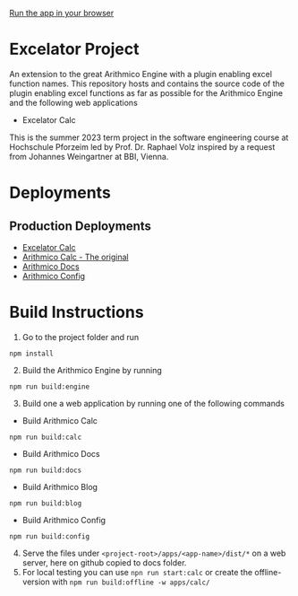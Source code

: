 [Run the app in your browser](https://excelator.raphaelvolz.de)

# Excelator Project
An extension to the great Arithmico Engine with a plugin enabling excel function names.
This repository hosts and contains the source code of the plugin enabling excel functions as far as possible for the Arithmico Engine and the following web applications

- Excelator Calc

This is the  summer 2023 term project in the software engineering course at Hochschule Pforzeim led by Prof. Dr. Raphael Volz inspired by a request from Johannes Weingartner at BBI, Vienna.

# Deployments

## Production Deployments
- [Excelator Calc](https://excelator.raphaelvolz.de)
- [Arithmico Calc - The original ](https://arithmico.com)
- [Arithmico Docs](https://docs.arithmico.com)
- [Arithmico Config](https://config.arithmico.com)

# Build Instructions
1. Go to the project folder and run
```
npm install
```

2. Build the Arithmico Engine by running
```
npm run build:engine
```

3. Build one a web application by running one of the following commands
  - Build Arithmico Calc 
  ```
  npm run build:calc
  ```
  - Build Arithmico Docs 
  ```
  npm run build:docs
  ```
  - Build Arithmico Blog 
  ```
  npm run build:blog
  ```
  - Build Arithmico Config
  ```
  npm run build:config
  ```

4. Serve the files under `<project-root>/apps/<app-name>/dist/*` on a web server, here on github copied to docs folder.
5. For local testing you can use `npn run start:calc` or create the offline-version with `npm run build:offline -w apps/calc/`
